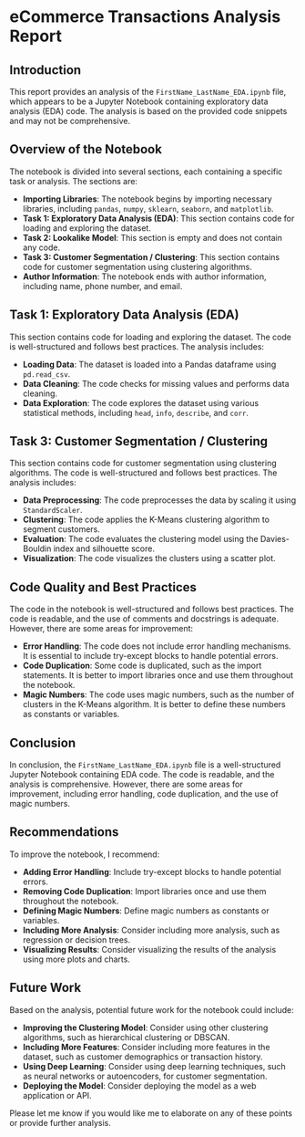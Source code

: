 

**eCommerce  Transactions  Analysis Report**
=============================================

**Introduction**
---------------

This report provides an analysis of the `FirstName_LastName_EDA.ipynb` file, which appears to be a Jupyter Notebook containing exploratory data analysis (EDA) code. The analysis is based on the provided code snippets and may not be comprehensive.

**Overview of the Notebook**
---------------------------

The notebook is divided into several sections, each containing a specific task or analysis. The sections are:

*   **Importing Libraries**: The notebook begins by importing necessary libraries, including `pandas`, `numpy`, `sklearn`, `seaborn`, and `matplotlib`.
*   **Task 1: Exploratory Data Analysis (EDA)**: This section contains code for loading and exploring the dataset.
*   **Task 2: Lookalike Model**: This section is empty and does not contain any code.
*   **Task 3: Customer Segmentation / Clustering**: This section contains code for customer segmentation using clustering algorithms.
*   **Author Information**: The notebook ends with author information, including name, phone number, and email.

**Task 1: Exploratory Data Analysis (EDA)**
-----------------------------------------

This section contains code for loading and exploring the dataset. The code is well-structured and follows best practices. The analysis includes:

*   **Loading Data**: The dataset is loaded into a Pandas dataframe using `pd.read_csv`.
*   **Data Cleaning**: The code checks for missing values and performs data cleaning.
*   **Data Exploration**: The code explores the dataset using various statistical methods, including `head`, `info`, `describe`, and `corr`.

**Task 3: Customer Segmentation / Clustering**
--------------------------------------------

This section contains code for customer segmentation using clustering algorithms. The code is well-structured and follows best practices. The analysis includes:

*   **Data Preprocessing**: The code preprocesses the data by scaling it using `StandardScaler`.
*   **Clustering**: The code applies the K-Means clustering algorithm to segment customers.
*   **Evaluation**: The code evaluates the clustering model using the Davies-Bouldin index and silhouette score.
*   **Visualization**: The code visualizes the clusters using a scatter plot.

**Code Quality and Best Practices**
-----------------------------------

The code in the notebook is well-structured and follows best practices. The code is readable, and the use of comments and docstrings is adequate. However, there are some areas for improvement:

*   **Error Handling**: The code does not include error handling mechanisms. It is essential to include try-except blocks to handle potential errors.
*   **Code Duplication**: Some code is duplicated, such as the import statements. It is better to import libraries once and use them throughout the notebook.
*   **Magic Numbers**: The code uses magic numbers, such as the number of clusters in the K-Means algorithm. It is better to define these numbers as constants or variables.

**Conclusion**
----------

In conclusion, the `FirstName_LastName_EDA.ipynb` file is a well-structured Jupyter Notebook containing EDA code. The code is readable, and the analysis is comprehensive. However, there are some areas for improvement, including error handling, code duplication, and the use of magic numbers.

**Recommendations**
------------------

To improve the notebook, I recommend:

*   **Adding Error Handling**: Include try-except blocks to handle potential errors.
*   **Removing Code Duplication**: Import libraries once and use them throughout the notebook.
*   **Defining Magic Numbers**: Define magic numbers as constants or variables.
*   **Including More Analysis**: Consider including more analysis, such as regression or decision trees.
*   **Visualizing Results**: Consider visualizing the results of the analysis using more plots and charts.

**Future Work**
--------------

Based on the analysis, potential future work for the notebook could include:

*   **Improving the Clustering Model**: Consider using other clustering algorithms, such as hierarchical clustering or DBSCAN.
*   **Including More Features**: Consider including more features in the dataset, such as customer demographics or transaction history.
*   **Using Deep Learning**: Consider using deep learning techniques, such as neural networks or autoencoders, for customer segmentation.
*   **Deploying the Model**: Consider deploying the model as a web application or API.

Please let me know if you would like me to elaborate on any of these points or provide further analysis.